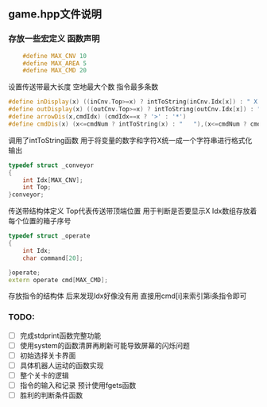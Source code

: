 ## game.hpp文件说明
### 存放一些宏定义 函数声明
```cpp {.line-numbers}
    #define MAX_CNV 10
    #define MAX_AREA 5
    #define MAX_CMD 20
```

设置传送带最大长度
空地最大个数
指令最多条数



```cpp {.line-numbers}
#define inDisplay(x) ((inCnv.Top>=x) ? intToString(inCnv.Idx[x]) : " X ")      
#define outDisplay(x) ((outCnv.Top>=x) ? intToString(outCnv.Idx[x]) : " X ")
#define arrowDis(x,cmdIdx) (cmdIdx==x ? '>' : '*')								
#define cmdDis(x) (x<=cmdNum ? intToString(x) : "   "),(x<=cmdNum ? cmd[x].command : " ") 
```
调用了intToString函数 用于将变量的数字和字符X统一成一个字符串进行格式化输出

```cpp {.line-numbers}
typedef struct _conveyor
{
	int Idx[MAX_CNV];
	int Top;
}conveyor;
```
传送带结构体定义 Top代表传送带顶端位置 用于判断是否要显示X
Idx数组存放着每个位置的箱子序号

```cpp {.line-numbers}
typedef struct _operate
{
	int Idx;
	char command[20];

}operate;
extern operate cmd[MAX_CMD];
```
存放指令的结构体 后来发现Idx好像没有用 直接用cmd[i]来索引第i条指令即可

### TODO:

- [ ] 完成stdprint函数完整功能
- [ ] 使用system的函数清屏再刷新可能导致屏幕的闪烁问题
- [ ] 初始选择关卡界面
- [ ] 具体机器人运动的函数实现
- [ ] 整个关卡的逻辑
- [ ] 指令的输入和记录 预计使用fgets函数
- [ ] 胜利的判断条件函数
